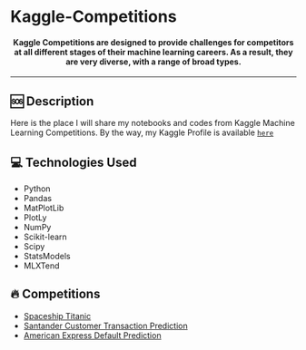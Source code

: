 # Kaggle-Competitions

<h4 align="center">
  Kaggle Competitions are designed to provide challenges for competitors at all different stages of their machine learning careers. As a result, they are very diverse, with a range of broad types.
</h4>

---
## 🆘 Description

Here is the place I will share my notebooks and codes from Kaggle Machine Learning Competitions. By the way, my Kaggle Profile is available [`here`](https://www.kaggle.com/tqueiroz33)

## 💻 Technologies Used
- Python
- Pandas
- MatPlotLib
- PlotLy
- NumPy
- Scikit-learn
- Scipy
- StatsModels
- MLXTend

## 🔥 Competitions
- [Spaceship Titanic](https://github.com/thiago-osorio/kaggle-competitions/blob/main/spaceship-titanic/spaceship-titanic.ipynb)
- [Santander Customer Transaction Prediction](https://github.com/thiago-osorio/kaggle-competitions/blob/main/santander-customer-transaction-prediction/santander-customer-transaction-prediction.ipynb)
- [American Express Default Prediction](https://github.com/thiago-osorio/kaggle-competitions/blob/main/amex-default-prediction/notebooks/model.ipynb)
